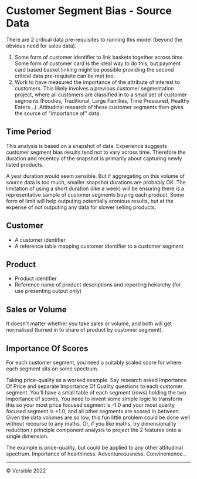 # Customer Segment Bias - Source Data
There are 2 critical data pre-requisites to running this model (beyond the obvious need for sales data).
1. Some form of customer identifier to link baskets together across time.  Some form of customer card is the ideal way to do this, but payment card based basket linking might be possible providing the second critical data pre-requisite can be met too.
1. Work to have measured the importance of the attribute of interest to customers.  This likely involves a previous customer segmentation project, where all customers are classified in to a small set of customer segments (Foodies, Traditional, Large Families, Time Pressured, Healthy Eaters...). Attitudinal research of these customer segments then gives the source of "importance of" data.

## Time Period
This analysis is based on a snapshot of data.  Experience suggests customer segment bias results tend not to vary across time.  Therefore the duration and recentcy of the snapshot is primarily about capturing newly listed products.

A year duration would seem sensible.  But if aggregating on this volume of source data is too much, smaller snapshot durations are probably OK.  The limitation of using a short duration (like a week) will be ensuring there is a representative sample of customer segments buying each product.  Some form of limit will help outputing potentially eronious results, but at the expense of not outputing any data for slower selling products.


## Customer
* A customer identifier 
* A reference table mapping customer identifier to a customer segment

## Product
* Product identifier
* Reference name of product descriptions and reporting heirarchy (for use presenting output only)

## Sales or Volume
It doesn't matter whether you take sales or volume, and both will get normalised (turned in to share of product by customer segment).

## Importance Of Scores
For each customer segment, you need a suitably scaled score for where each segment sits on some spectrum.

Taking price-quality as a worked example.  Say research asked Importance Of Price and separate Importance Of Quality questions to each customer segment.  You'll have a small table of each segment (rows) holding the two Importance of scores.  You need to invent some simple logic to transform this so your most price focused segment is -1.0 and your most quality focused segment is +1.0, and all other segments are scored in between.  Given the data volumes are so low, this fun little problem could be done well without recourse to any maths.  Or, if you like maths, try dimensionality reduction / principle component analysis to project the 2 features onto a single dimension.

The example is price-quality, but could be applied to any other attitudinal spectrum.  Importance of healthiness.  Adventureousness.  Convinenience...

---

© Versible 2022